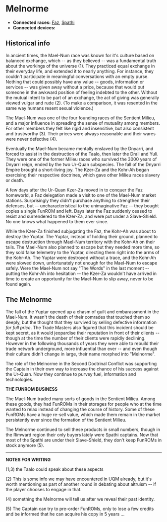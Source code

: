 # Melnorme #

  * **Connected races:** [Faz](Faz.md), [Spathi](Spathi.md)
  * **Connected devices:**

## Historical info ##

In ancient times, the Mael-Num race was known for it's culture based on balanced exchange, which -- as they believed -- was a fundamental truth about the workings of the universe (1). They practiced equal exchange in their everyday life, and extended it to nearly anything. For instance, they couldn't participate in meaningful conversations with an empty purse. Nothing that could possibly have any value -- goods, information or services -- was given away without a price, because that would put someone in the awkward position of feeling indebted to the other. Without the mutual intent to be part of an exchange, the act of giving was generally viewed vulgar and rude (2). (To make a comparison, it was resented in the same way humans resent sexual violence.)

The Mael-Num was one of the four founding races of the Sentient Milieu, and a major influence in spreading the sense of mutuality among members. For other members they felt like rigid and insensitive, but also consistent and trustworthy (3). Their prices were always reasonable and their wares were never defective (4).

Eventually the Mael-Num became mentally enslaved by the Dnyarri, and forced to assist in the destruction of the Taalo, then later the Drall and Yuli. They were one of the former Milieu races who survived the 3000 years of Dnyarri reign, ended by the two Ur-Quan subspecies. The fall of the Dnyarri Empire brought a short-living joy. The Kzer-Za and the Kohr-Ah began exercising their respective doctrines, which gave other Milieu races slavery or death.

A few days after the Ur-Quan Kzer-Za moved in to conquer the Faz homeworld, a Faz delegation made a visit to one of the Mael-Num market stations. Surprisingly they didn't purchase anything to strengthen their defenses, but -- uncharacteristical to the unimaginative Faz -- they bought copies a single FunROM and left. Days later the Faz suddenly ceased to resist and surrendered to the Kzer-Za, and were put under a Slave-Shield. No one knows what happened to them ever since.

While the Kzer-Za finished subjugating the Faz, the Kohr-Ah was about to destroy the Yuptar. The Yuptar, instead of holding their ground, planned to escape destruction through Mael-Num territory with the Kohr-Ah on their tails. The Mael-Num also planned to escape but they needed more time, so they sold false telemetry to the Yuptar, directing them right into the arms of the Kohr-Ah. The Yuptar were destroyed without a trace, and the Kohr-Ah were slowed down, unfortunately not enough for the Mael-Num to escape safely. Were the Mael-Num not say "The Words" in the last moment -- putting the Kohr-Ah into hesitation -- the Kzer-Za wouldn't have arrived in time to create an opportunity for the Mael-Num to slip away, never to be found again.

## The Melnorme ##

The fall of the Yuptar opened up a chasm of guilt and embarassment in the Mael-Num. It wasn't the death of their comrades that touched them so deeply, but the thought that they survived by selling defective information _for full price_. The Trade Masters also figured that this incident should be kept secret, as it would jeopardise their reputation in front of their clients -- though at the time the number of their clients were rapidly declining. However in the following thousands of years they were able to rebuild their trade network underground, more influential than ever -- and even though their culture didn't change in large, their name morphed into "Melnorme".

The role of the Melnorme in the Second Doctrinal Conflict was supporting the Captain in their own way to increase the chance of his success against the Ur-Quan. Now they continue to purvey fuel, information and technologies.

**THE FUNROM BUSINESS**

The Mael-Num traded many sorts of goods in the Sentient Milieu. Among these goods, they had FunROMs in their storages for people who at the time wanted to relax instead of changing the course of history. Some of these FunROMs have a huge re-sell value, which made them remain in the market persistently ever since the formation of the Sentient Milieu.

The Melnorme continued to sell these products in small numbers, though in the Rimward region their only buyers lately were Spathi captains. Now that most of the Spathi are under their Slave-Shield, they don't keep FunROMs in stock anymore (5).


---


**NOTES FOR WRITING**

(1;3) the Taalo could speak about these aspects

(2) This is some info we may have encountered in UQM already, but it's worth mentioning as part of another round in debating about altruism -- if the player chooses to engage in that.

(4) something the Melnorme will tell us after we reveal their past identity.

(5) The Captain can try to pre-order FunROMs, only to lose a few credits and be informed that he can acquire his copy in 5 years ...